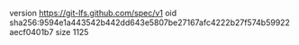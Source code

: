 version https://git-lfs.github.com/spec/v1
oid sha256:9594e1a443542b442dd643e5807be27167afc4222b27f574b59922aecf0401b7
size 1125
